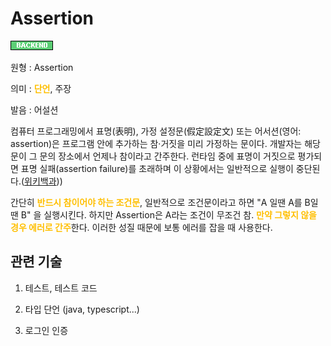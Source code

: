 <d-title>

# Assertion

<d-title>

<d-label>

<d-inner>

![Backend](../2TAT1C/Label_Backend.png)

<d-inner>

</d-label>

<d-origin>

원형 : Assertion

</d-origin>

<d-mean>

의미  : <span style="color:#FFBF00; font-weight:bold;">단언</span>, 주장

</d-mean>

<d-pronunciation>

발음 : 어설션

<d-pronunciation>

<d-content>

컴퓨터 프로그래밍에서 표명(表明), 가정 설정문(假定設定文) 또는 어서션(영어: assertion)은 프로그램 안에 추가하는 참·거짓을 미리 가정하는 문이다. 개발자는 해당 문이 그 문의 장소에서 언제나 참이라고 간주한다. 런타임 중에 표명이 거짓으로 평가되면 표명 실패(assertion failure)를 초래하며 이 상황에서는 일반적으로 실행이 중단된다.([위키백과](https://ko.wikipedia.org/wiki/%ED%91%9C%EB%AA%85)))

간단히 <span style="color:#FFBF00; font-weight:bold;">반드시 참이어야 하는 조건문</span>, 일반적으로 조건문이라고 하면 "A 일땐 A를 B일땐 B" 을 실행시킨다. 하지만 Assertion은 A라는 조건이 무조건 참. <span style="color:#FFBF00; font-weight:bold;">만약 그렇지 않을 경우 에러로 간주</span>한다. 이러한 성질 때문에 보통 에러를 잡을 때 사용한다.

</d-content>

<d-relation>

## 관련 기술

<d-inner>

1. 테스트, 테스트 코드

</d-inner>

<d-inner>

2. 타입 단언 (java, typescript...)

</d-inner>

<d-inner>

3. 로그인 인증

</d-inner>

<d-relation>
